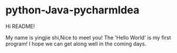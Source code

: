 # python-Java-pycharmIdea

Hi README!

My name is yingjie shi,Nice to meet you!
The 'Hello World' is my first program!
I hope we can get along well in the coming days.
